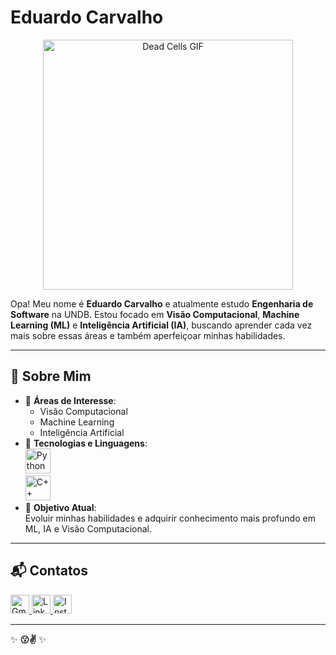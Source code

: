 # Eduardo Carvalho

<div align="center">
  <img src="https://giffiles.alphacoders.com/679/67904.gif" alt="Dead Cells GIF" width="400">
</div>

Opa! Meu nome é **Eduardo Carvalho** e atualmente estudo **Engenharia de Software** na UNDB. Estou focado em **Visão Computacional**, **Machine Learning (ML)** e **Inteligência Artificial (IA)**, buscando aprender cada vez mais sobre essas áreas e também aperfeiçoar minhas habilidades.

---

## 🌟 Sobre Mim

- 🔭 **Áreas de Interesse**:  
  - Visão Computacional  
  - Machine Learning  
  - Inteligência Artificial  
- 🌱 **Tecnologias e Linguagens**:  
  <img src="https://img.icons8.com/color/48/000000/python--v1.png" alt="Python Icon" width="40">  
  <img src="https://img.icons8.com/color/48/000000/c-plus-plus-logo.png" alt="C++ Icon" width="40">  
- 🚀 **Objetivo Atual**:  
  Evoluir minhas habilidades e adquirir conhecimento mais profundo em ML, IA e Visão Computacional.

---

## 📬 Contatos

<div align="left">
  <a href="mailto:Eduardocarvdev@gmail.com">
    <img src="https://img.icons8.com/color/48/000000/gmail--v1.png" alt="Gmail Icon" width="30">
  </a>
  <a href="https://www.linkedin.com/in/luis-eduardo-jos%C3%A9-de-carvalho-2a762228a/" target="_blank">
    <img src="https://img.icons8.com/fluency/48/000000/linkedin.png" alt="LinkedIn Icon" width="30">
  </a>
  <a href="https://www.instagram.com/eduardo.cav/" target="_blank">
    <img src="https://img.icons8.com/fluency/48/000000/instagram-new.png" alt="Instagram Icon" width="30">
  </a>
</div>

---

✨ **😗✌️** ✨
